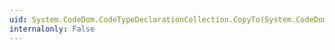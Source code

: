 ```yaml
---
uid: System.CodeDom.CodeTypeDeclarationCollection.CopyTo(System.CodeDom.CodeTypeDeclaration[],System.Int32)
internalonly: False
---
```

